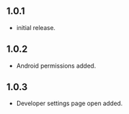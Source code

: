 ## 1.0.1

* initial release.

## 1.0.2

* Android permissions added.

## 1.0.3

* Developer settings page open added.
